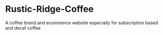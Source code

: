 # Rustic-Ridge-Coffee
A coffee brand and ecommerce website especially for subscription based and decaf coffee
